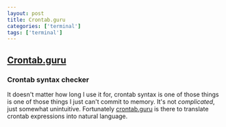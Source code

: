 ```yaml
---
layout: post
title: Crontab.guru
categories: ['terminal']
tags: ['terminal']
---
```


## [Crontab.guru](https://crontab.guru/)

### Crontab syntax checker

It doesn't matter how long I use it for, crontab syntax is one of those things is one of those things I just can't commit to memory. It's not _complicated_, just somewhat unintuitive. Fortunately [crontab.guru](https://crontab.guru/) is there to translate crontab expressions into natural language.
